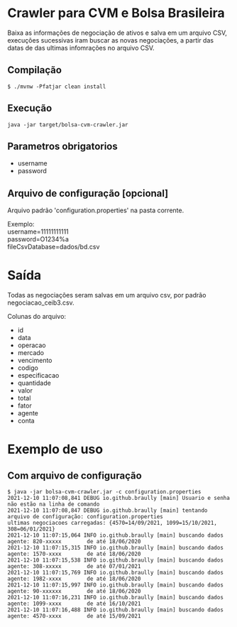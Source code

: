 # Crawler para CVM e Bolsa Brasileira

Baixa as informações de negociação de ativos e salva em um arquivo CSV,
execuções sucessivas iram buscar as novas negociações, 
a partir das datas de das ultimas infomrações no arquivo CSV.

## Compilação

```
$ ./mvnw -Pfatjar clean install
```

## Execução

```
java -jar target/bolsa-cvm-crawler.jar
```

## Parametros obrigatorios

- username
- password

## Arquivo de configuração [opcional]

Arquivo padrão 'configuration.properties' na pasta corrente.

Exemplo:  
username=11111111111  
password=O1234%a  
fileCsvDatabase=dados/bd.csv  

# Saída
Todas as negociações seram salvas em um arquivo csv,
por padrão negociacao_ceib3.csv.

Colunas do arquivo:
 - id
 - data
 - operacao
 - mercado
 - vencimento
 - codigo
 - especificacao
 - quantidade
 - valor
 - total
 - fator
 - agente
 - conta


# Exemplo de uso

## Com arquivo de configuração

```
$ java -jar bolsa-cvm-crawler.jar -c configuration.properties 
2021-12-10 11:07:08,841 DEBUG io.github.braully [main] Usuario e senha não estão na linha de comando
2021-12-10 11:07:08,847 DEBUG io.github.braully [main] tentando arquivo de configuração: configuration.properties
ultimas negociacoes carregadas: {4570=14/09/2021, 1099=15/10/2021, 308=06/01/2021}
2021-12-10 11:07:15,064 INFO io.github.braully [main] buscando dados agente: 820-xxxxx        de até 18/06/2020 
2021-12-10 11:07:15,315 INFO io.github.braully [main] buscando dados agente: 1570-xxxx        de até 18/06/2020 
2021-12-10 11:07:15,538 INFO io.github.braully [main] buscando dados agente: 308-xxxxx        de até 07/01/2021 
2021-12-10 11:07:15,769 INFO io.github.braully [main] buscando dados agente: 1982-xxxx        de até 18/06/2020 
2021-12-10 11:07:15,997 INFO io.github.braully [main] buscando dados agente: 90-xxxxxx        de até 18/06/2020 
2021-12-10 11:07:16,231 INFO io.github.braully [main] buscando dados agente: 1099-xxxx        de até 16/10/2021 
2021-12-10 11:07:16,488 INFO io.github.braully [main] buscando dados agente: 4570-xxxx        de até 15/09/2021 
```
